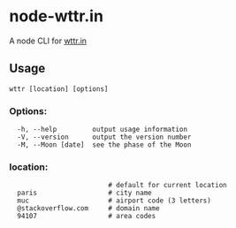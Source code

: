 # node-wttr.in

A node CLI for [wttr.in](https://github.com/chubin/wttr.in)

## Usage

```
wttr [location] [options]
```

### Options:

```
  -h, --help         output usage information
  -V, --version      output the version number
  -M, --Moon [date]  see the phase of the Moon
```

### location:

```
                         # default for current location
  paris                  # city name
  muc                    # airport code (3 letters)
  @stackoverflow.com     # domain name
  94107                  # area codes
```

